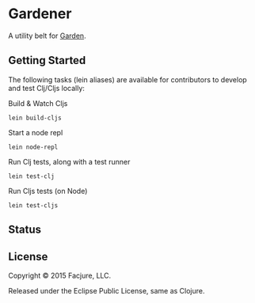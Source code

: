 # Gardener

A utility belt for [Garden](https://github.com/noprompt/garden).

## Getting Started

The following tasks (lein aliases) are available for contributors to develop
and test Clj/Cljs locally:

Build & Watch Cljs

	lein build-cljs

Start a node repl

	lein node-repl

Run Clj tests, along with a test runner

	lein test-clj

Run Cljs tests (on Node)

	lein test-cljs

## Status


## License

Copyright © 2015 Facjure, LLC.

Released under the Eclipse Public License, same as Clojure.
